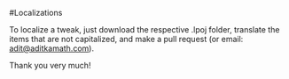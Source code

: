 #Localizations

To localize a tweak, just download the respective .lpoj folder, translate the items that are not capitalized, and make a pull request (or email: adit@aditkamath.com).

Thank you very much!